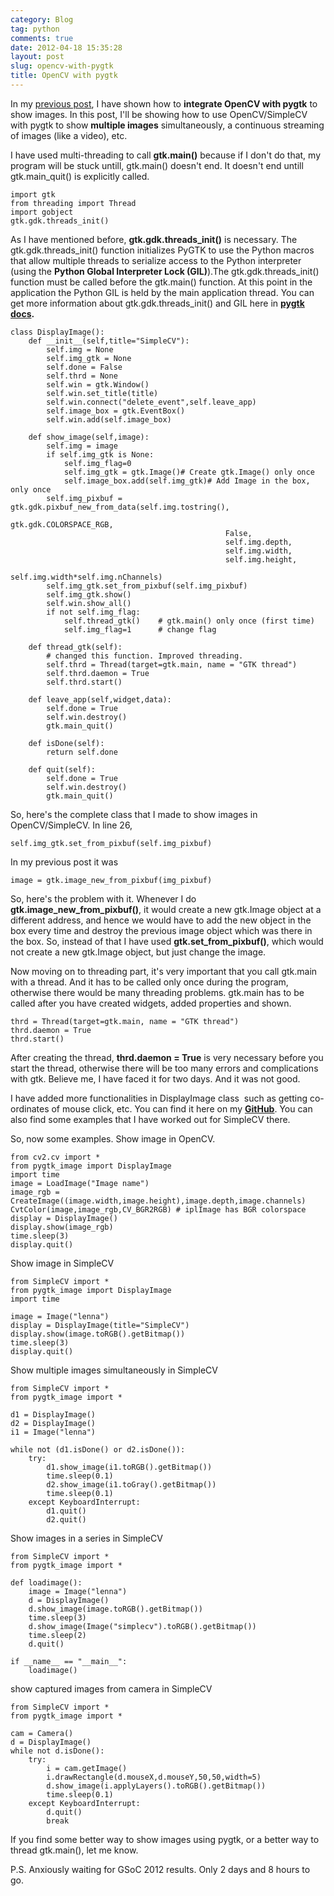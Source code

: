 ```yaml
---
category: Blog
tag: python
comments: true
date: 2012-04-18 15:35:28
layout: post
slug: opencv-with-pygtk
title: OpenCV with pygtk
---
```


In my [previous post](http://jayrambhia.wordpress.com/2012/04/10/integrating-opencv-with-pygtk/), I have shown how to **integrate OpenCV with pygtk** to show images. In this post, I'll be showing how to use OpenCV/SimpleCV with pygtk to show **multiple images** simultaneously, a continuous streaming of images (like a video), etc.

I have used multi-threading to call **gtk.main()** because if I don't do that, my program will be stuck untill, gtk.main() doesn't end. It doesn't end untill gtk.main_quit() is explicitly called.

    
    import gtk
    from threading import Thread
    import gobject
    gtk.gdk.threads_init()

As I have mentioned before, **gtk.gdk.threads_init()** is necessary. The gtk.gdk.threads_init() function initializes PyGTK to use the Python macros that allow multiple threads to serialize access to the Python interpreter (using the **Python Global Interpreter Lock (GIL)**).The gtk.gdk.threads_init() function must be called before the gtk.main() function. At this point in the application the Python GIL is held by the main application thread. You can get more information about gtk.gdk.threads_init() and GIL here in **[pygtk docs](http://www.pygtk.org/docs/pygtk/gdk-functions.html#function-gdk--threads-init).**

    
    class DisplayImage():
        def __init__(self,title="SimpleCV"):
            self.img = None
            self.img_gtk = None
            self.done = False
            self.thrd = None
            self.win = gtk.Window()
            self.win.set_title(title)
            self.win.connect("delete_event",self.leave_app)
            self.image_box = gtk.EventBox()
            self.win.add(self.image_box)
      
        def show_image(self,image):
            self.img = image
            if self.img_gtk is None:
                self.img_flag=0
                self.img_gtk = gtk.Image()# Create gtk.Image() only once
                self.image_box.add(self.img_gtk)# Add Image in the box, only once
            self.img_pixbuf = gtk.gdk.pixbuf_new_from_data(self.img.tostring(),
                                                    gtk.gdk.COLORSPACE_RGB,
                                                    False,
                                                    self.img.depth,
                                                    self.img.width,
                                                    self.img.height,
                                                    self.img.width*self.img.nChannels)
            self.img_gtk.set_from_pixbuf(self.img_pixbuf)
            self.img_gtk.show()
            self.win.show_all()
            if not self.img_flag:
                self.thread_gtk()    # gtk.main() only once (first time)
                self.img_flag=1      # change flag
            
        def thread_gtk(self):
            # changed this function. Improved threading.
            self.thrd = Thread(target=gtk.main, name = "GTK thread")
            self.thrd.daemon = True
            self.thrd.start()
        
        def leave_app(self,widget,data):
            self.done = True
            self.win.destroy()
            gtk.main_quit()
    
        def isDone(self):
            return self.done
        
        def quit(self):
            self.done = True
            self.win.destroy()
            gtk.main_quit()
    

So, here's the complete class that I made to show images in OpenCV/SimpleCV.
In line 26,

    
    self.img_gtk.set_from_pixbuf(self.img_pixbuf)

In my previous post it was

    
    image = gtk.image_new_from_pixbuf(img_pixbuf)


So, here's the problem with it. Whenever I do **gtk.image_new_from_pixbuf()**, it would create a new gtk.Image object at a different address, and hence we would have to add the new object in the box every time and destroy the previous image object which was there in the box. So, instead of that I have used **gtk.set_from_pixbuf()**, which would not create a new gtk.Image object, but just change the image.

Now moving on to threading part, it's very important that you call gtk.main with a thread. And it has to be called only once during the program, otherwise there would be many threading problems. gtk.main has to be called after you have created widgets, added properties and shown.

    
    thrd = Thread(target=gtk.main, name = "GTK thread")
    thrd.daemon = True
    thrd.start()

After creating the thread, **thrd.daemon = True** is very necessary before you start the thread, otherwise there will be too many errors and complications with gtk. Believe me, I have faced it for two days. And it was not good.

I have added more functionalities in DisplayImage class  such as getting co-ordinates of mouse click, etc. You can find it here on my **[GitHub](https://github.com/jayrambhia/SimpleCVexamples/tree/master/pygtk_image)**. You can also find some examples that I have worked out for SimpleCV there.

So, now some examples.
Show image in OpenCV.

    from cv2.cv import *
    from pygtk_image import DisplayImage
    import time
    image = LoadImage("Image name")
    image_rgb = CreateImage((image.width,image.height),image.depth,image.channels)
    CvtColor(image,image_rgb,CV_BGR2RGB) # iplImage has BGR colorspace
    display = DisplayImage()
    display.show(image_rgb)
    time.sleep(3)
    display.quit()

Show image in SimpleCV

    
    from SimpleCV import *
    from pygtk_image import DisplayImage
    import time
    
    image = Image("lenna")
    display = DisplayImage(title="SimpleCV")
    display.show(image.toRGB().getBitmap())
    time.sleep(3)
    display.quit()

Show multiple images simultaneously in SimpleCV
    
    from SimpleCV import *
    from pygtk_image import *
    
    d1 = DisplayImage()
    d2 = DisplayImage()
    i1 = Image("lenna")
    
    while not (d1.isDone() or d2.isDone()):
        try:
            d1.show_image(i1.toRGB().getBitmap())
            time.sleep(0.1)
            d2.show_image(i1.toGray().getBitmap())
            time.sleep(0.1)
        except KeyboardInterrupt:
            d1.quit()
            d2.quit()

Show images in a series in SimpleCV
    
    from SimpleCV import *
    from pygtk_image import *
    
    def loadimage():
        image = Image("lenna")
        d = DisplayImage()
        d.show_image(image.toRGB().getBitmap())
        time.sleep(3)
        d.show_image(Image("simplecv").toRGB().getBitmap())
        time.sleep(2)
        d.quit()
    
    if __name__ == "__main__":
        loadimage()

show captured images from camera in SimpleCV
    
    from SimpleCV import *
    from pygtk_image import *
    
    cam = Camera()
    d = DisplayImage()
    while not d.isDone():
        try:
            i = cam.getImage()
            i.drawRectangle(d.mouseX,d.mouseY,50,50,width=5)
            d.show_image(i.applyLayers().toRGB().getBitmap())
            time.sleep(0.1)
        except KeyboardInterrupt:
            d.quit()
            break

If you find some better way to show images using pygtk, or a better way to thread gtk.main(), let me know.

P.S. Anxiously waiting for GSoC 2012 results. Only 2 days and 8 hours to go.
